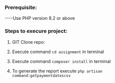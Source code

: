 ### Prerequisite:

----Use PHP version 8.2 or above

### Steps to execure project:

1. GIT Clone repo:

2.  Execute command `cd assignment` in terminal

3.  Execute command `composer install` in terminal

4.  To generate the report execute `php artisan command:getpaymentdatescsv`		
